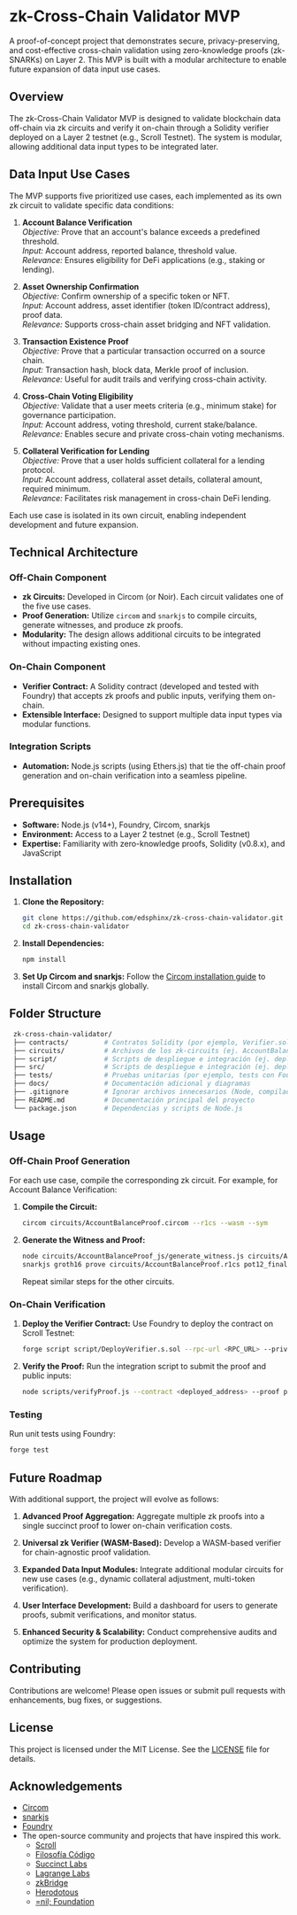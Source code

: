 # zk-Cross-Chain Validator MVP

A proof-of-concept project that demonstrates secure, privacy-preserving, and cost-effective cross-chain validation using zero-knowledge proofs (zk-SNARKs) on Layer 2. This MVP is built with a modular architecture to enable future expansion of data input use cases.

## Overview

The zk-Cross-Chain Validator MVP is designed to validate blockchain data off-chain via zk circuits and verify it on-chain through a Solidity verifier deployed on a Layer 2 testnet (e.g., Scroll Testnet). The system is modular, allowing additional data input types to be integrated later.

## Data Input Use Cases

The MVP supports five prioritized use cases, each implemented as its own zk circuit to validate specific data conditions:

1. **Account Balance Verification**  
   _Objective:_ Prove that an account's balance exceeds a predefined threshold.  
   _Input:_ Account address, reported balance, threshold value.  
   _Relevance:_ Ensures eligibility for DeFi applications (e.g., staking or lending).

2. **Asset Ownership Confirmation**  
   _Objective:_ Confirm ownership of a specific token or NFT.  
   _Input:_ Account address, asset identifier (token ID/contract address), proof data.  
   _Relevance:_ Supports cross-chain asset bridging and NFT validation.

3. **Transaction Existence Proof**  
   _Objective:_ Prove that a particular transaction occurred on a source chain.  
   _Input:_ Transaction hash, block data, Merkle proof of inclusion.  
   _Relevance:_ Useful for audit trails and verifying cross-chain activity.

4. **Cross-Chain Voting Eligibility**  
   _Objective:_ Validate that a user meets criteria (e.g., minimum stake) for governance participation.  
   _Input:_ Account address, voting threshold, current stake/balance.  
   _Relevance:_ Enables secure and private cross-chain voting mechanisms.

5. **Collateral Verification for Lending**  
   _Objective:_ Prove that a user holds sufficient collateral for a lending protocol.  
   _Input:_ Account address, collateral asset details, collateral amount, required minimum.  
   _Relevance:_ Facilitates risk management in cross-chain DeFi lending.

Each use case is isolated in its own circuit, enabling independent development and future expansion.

## Technical Architecture

### Off-Chain Component

- **zk Circuits:** Developed in Circom (or Noir). Each circuit validates one of the five use cases.
- **Proof Generation:** Utilize `circom` and `snarkjs` to compile circuits, generate witnesses, and produce zk proofs.
- **Modularity:** The design allows additional circuits to be integrated without impacting existing ones.

### On-Chain Component

- **Verifier Contract:** A Solidity contract (developed and tested with Foundry) that accepts zk proofs and public inputs, verifying them on-chain.
- **Extensible Interface:** Designed to support multiple data input types via modular functions.

### Integration Scripts

- **Automation:** Node.js scripts (using Ethers.js) that tie the off-chain proof generation and on-chain verification into a seamless pipeline.

## Prerequisites

- **Software:** Node.js (v14+), Foundry, Circom, snarkjs
- **Environment:** Access to a Layer 2 testnet (e.g., Scroll Testnet)
- **Expertise:** Familiarity with zero-knowledge proofs, Solidity (v0.8.x), and JavaScript

## Installation

1. **Clone the Repository:**

   ```bash
   git clone https://github.com/edsphinx/zk-cross-chain-validator.git
   cd zk-cross-chain-validator
   ```

2. **Install Dependencies:**

   ```bash
   npm install
   ```

3. **Set Up Circom and snarkjs:**
   Follow the [Circom installation guide](https://docs.circom.io/getting-started/installation/) to install Circom and snarkjs globally.

## Folder Structure

```bash
 zk-cross-chain-validator/
 ├── contracts/         # Contratos Solidity (por ejemplo, Verifier.sol)
 ├── circuits/          # Archivos de los zk-circuits (ej. AccountBalanceProof.circom)
 ├── script/            # Scripts de despliegue e integración (ej. deploy.s.sol, verifyProof.js)
 ├── src/               # Scripts de despliegue e integración (ej. deploy.s.sol, verifyProof.js)
 ├── tests/             # Pruebas unitarias (por ejemplo, tests con Foundry)
 ├── docs/              # Documentación adicional y diagramas
 ├── .gitignore         # Ignorar archivos innecesarios (Node, compilados, etc.)
 ├── README.md          # Documentación principal del proyecto
 └── package.json       # Dependencias y scripts de Node.js
```

## Usage

### Off-Chain Proof Generation

For each use case, compile the corresponding zk circuit. For example, for Account Balance Verification:

1. **Compile the Circuit:**

   ```bash
   circom circuits/AccountBalanceProof.circom --r1cs --wasm --sym
   ```

2. **Generate the Witness and Proof:**

   ```bash
   node circuits/AccountBalanceProof_js/generate_witness.js circuits/AccountBalanceProof_js/AccountBalanceProof.wasm input.json witness.wtns
   snarkjs groth16 prove circuits/AccountBalanceProof.r1cs pot12_final.ptau witness.wtns proof.json public.json
   ```

   Repeat similar steps for the other circuits.

### On-Chain Verification

1. **Deploy the Verifier Contract:**
   Use Foundry to deploy the contract on Scroll Testnet:

   ```bash
   forge script script/DeployVerifier.s.sol --rpc-url <RPC_URL> --private-key <PRIVATE_KEY> --broadcast
   ```

2. **Verify the Proof:**
   Run the integration script to submit the proof and public inputs:

   ```bash
   node scripts/verifyProof.js --contract <deployed_address> --proof proof.json --public public.json
   ```

### Testing

Run unit tests using Foundry:

```bash
forge test
```

## Future Roadmap

With additional support, the project will evolve as follows:

1. **Advanced Proof Aggregation:**
   Aggregate multiple zk proofs into a single succinct proof to lower on-chain verification costs.

2. **Universal zk Verifier (WASM-Based):**
   Develop a WASM-based verifier for chain-agnostic proof validation.

3. **Expanded Data Input Modules:**
   Integrate additional modular circuits for new use cases (e.g., dynamic collateral adjustment, multi-token verification).

4. **User Interface Development:**
   Build a dashboard for users to generate proofs, submit verifications, and monitor status.

5. **Enhanced Security & Scalability:**
   Conduct comprehensive audits and optimize the system for production deployment.

## Contributing

Contributions are welcome! Please open issues or submit pull requests with enhancements, bug fixes, or suggestions.

## License

This project is licensed under the MIT License. See the [LICENSE](LICENSE) file for details.

## Acknowledgements

- [Circom](https://docs.circom.io/)
- [snarkjs](https://github.com/iden3/snarkjs)
- [Foundry](https://book.getfoundry.sh/)
- The open-source community and projects that have inspired this work.
  - [Scroll](https://scroll.io/)
  - [Filosofía Código](https://www.youtube.com/c/FilosofiaCodigo)
  - [Succinct Labs](https://www.succinct.xyz/)
  - [Lagrange Labs](https://www.lagrange.dev/)
  - [zkBridge](https://www.zkbridge.com/)
  - [Herodotous](https://herodotus.dev/)
  - [=nil; Foundation](https://nil.foundation/)
